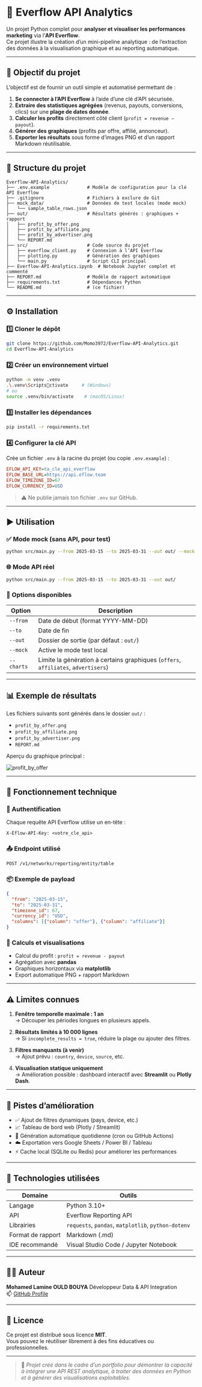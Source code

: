 # 🚀 Everflow API Analytics

Un projet Python complet pour **analyser et visualiser les performances marketing** via l’**API Everflow**.  
Ce projet illustre la création d’un mini-pipeline analytique : de l’extraction des données à la visualisation graphique et au reporting automatique.

---

## 🧠 Objectif du projet

L’objectif est de fournir un outil simple et automatisé permettant de :
1. **Se connecter à l’API Everflow** à l’aide d’une clé d’API sécurisée.  
2. **Extraire des statistiques agrégées** (revenus, payouts, conversions, clics) sur une **plage de dates donnée**.  
3. **Calculer les profits** directement côté client (`profit = revenue − payout`).  
4. **Générer des graphiques** (profits par offre, affilié, annonceur).  
5. **Exporter les résultats** sous forme d’images PNG et d’un rapport Markdown réutilisable.  

---

## 🧩 Structure du projet

```
Everflow-API-Analytics/
├── .env.example              # Modèle de configuration pour la clé API Everflow
├── .gitignore                # Fichiers à exclure de Git
├── mock_data/                # Données de test locales (mode mock)
│   └── sample_table_rows.json
├── out/                      # Résultats générés : graphiques + rapport
│   ├── profit_by_offer.png
│   ├── profit_by_affiliate.png
│   ├── profit_by_advertiser.png
│   └── REPORT.md
├── src/                      # Code source du projet
│   ├── everflow_client.py    # Connexion à l’API Everflow
│   ├── plotting.py           # Génération des graphiques
│   └── main.py               # Script CLI principal
├── Everflow-API-Analytics.ipynb  # Notebook Jupyter complet et commenté
├── REPORT.md                 # Modèle de rapport automatique
├── requirements.txt          # Dépendances Python
└── README.md                 # (ce fichier)
```

---

## ⚙️ Installation

### 1️⃣ Cloner le dépôt
```bash
git clone https://github.com/Momo3972/Everflow-API-Analytics.git
cd Everflow-API-Analytics
```

### 2️⃣ Créer un environnement virtuel
```bash
python -m venv .venv
.\.venv\Scriptsctivate     # (Windows)
# ou
source .venv/bin/activate    # (macOS/Linux)
```

### 3️⃣ Installer les dépendances
```bash
pip install -r requirements.txt
```

### 4️⃣ Configurer la clé API
Crée un fichier `.env` à la racine du projet (ou copie `.env.example`) :

```ini
EFLOW_API_KEY=ta_cle_api_everflow
EFLOW_BASE_URL=https://api.eflow.team
EFLOW_TIMEZONE_ID=67
EFLOW_CURRENCY_ID=USD
```

> ⚠️ Ne publie jamais ton fichier `.env` sur GitHub.

---

## ▶️ Utilisation

### ✅ Mode mock (sans API, pour test)
```bash
python src/main.py --from 2025-03-15 --to 2025-03-31 --out out/ --mock
```

### 🌐 Mode API réel
```bash
python src/main.py --from 2025-03-15 --to 2025-03-31 --out out/
```

### 🔧 Options disponibles
| Option | Description |
|--------|-------------|
| `--from` | Date de début (format YYYY-MM-DD) |
| `--to` | Date de fin |
| `--out` | Dossier de sortie (par défaut : `out/`) |
| `--mock` | Active le mode test local |
| `--charts` | Limite la génération à certains graphiques (`offers`, `affiliates`, `advertisers`) |

---

## 📊 Exemple de résultats

Les fichiers suivants sont générés dans le dossier `out/` :

- `profit_by_offer.png`  
- `profit_by_affiliate.png`  
- `profit_by_advertiser.png`  
- `REPORT.md`

Aperçu du graphique principal :

![profit_by_offer](out/profit_by_offer.png)

---

## 🧮 Fonctionnement technique

### 🔐 Authentification
Chaque requête API Everflow utilise un en-tête :
```
X-Eflow-API-Key: <votre_cle_api>
```

### 📤 Endpoint utilisé
```http
POST /v1/networks/reporting/entity/table
```

### 📦 Exemple de payload
```json
{
  "from": "2025-03-15",
  "to": "2025-03-31",
  "timezone_id": 67,
  "currency_id": "USD",
  "columns": [{"column": "offer"}, {"column": "affiliate"}]
}
```

### 🧠 Calculs et visualisations
- Calcul du profit : `profit = revenue - payout`
- Agrégation avec **pandas**
- Graphiques horizontaux via **matplotlib**
- Export automatique PNG + rapport Markdown

---

## ⚠️ Limites connues

1. **Fenêtre temporelle maximale : 1 an**  
   → Découper les périodes longues en plusieurs appels.

2. **Résultats limités à 10 000 lignes**  
   → Si `incomplete_results = true`, réduire la plage ou ajouter des filtres.

3. **Filtres manquants (à venir)**  
   → Ajout prévu : `country`, `device`, `source`, etc.

4. **Visualisation statique uniquement**  
   → Amélioration possible : dashboard interactif avec **Streamlit** ou **Plotly Dash**.

---

## 🚀 Pistes d’amélioration

- ✅ Ajout de filtres dynamiques (pays, device, etc.)
- 📈 Tableau de bord web (Plotly / Streamlit)
- 🔁 Génération automatique quotidienne (cron ou GitHub Actions)
- ☁️ Exportation vers Google Sheets / Power BI / Tableau
- ⚡ Cache local (SQLite ou Redis) pour améliorer les performances

---

## 🧩 Technologies utilisées

| Domaine | Outils |
|----------|--------|
| Langage | Python 3.10+ |
| API | Everflow Reporting API |
| Librairies | `requests`, `pandas`, `matplotlib`, `python-dotenv` |
| Format de rapport | Markdown (.md) |
| IDE recommandé | Visual Studio Code / Jupyter Notebook |

---

## 🧑‍💻 Auteur

**Mohamed Lamine OULD BOUYA**
Développeur Data & API Integration  
📫 [GitHub Profile](https://github.com/Momo3972)  

---

## 📄 Licence

Ce projet est distribué sous licence **MIT**.  
Vous pouvez le réutiliser librement à des fins éducatives ou professionnelles.

---

> 💬 *Projet créé dans le cadre d’un portfolio pour démontrer la capacité à intégrer une API REST analytique, à traiter des données en Python et à générer des visualisations exploitables.*
